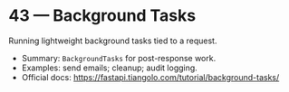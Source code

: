 # 43 — Background Tasks

Running lightweight background tasks tied to a request.

- Summary: `BackgroundTasks` for post-response work.
- Examples: send emails; cleanup; audit logging.
- Official docs: https://fastapi.tiangolo.com/tutorial/background-tasks/

